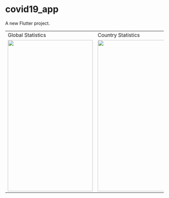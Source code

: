 # covid19_app

A new Flutter project.






<table>
  <tr>
    <td>Global Statistics</td>
     <td>Country Statistics</td>
     <td>Slot Checker</td>
    <td>Slot Checker</td>
  </tr>
  <tr>
    <td><img src="https://user-images.githubusercontent.com/105305827/179908082-e41ed970-64ea-4419-a51c-735b0d346816.png" width=270 height=480></td>
    <td><img src="https://user-images.githubusercontent.com/105305827/179909388-c10963b6-abf2-4446-8930-c7e480e069cb.png" width=270 height=480></td>
    <td><img src="screenshots/Screenshot_1582745139.png" width=270 height=480></td>
    <td><img src="screenshots/Screenshot_1582745139.png" width=270 height=480></td>
  </tr>
 </table>


